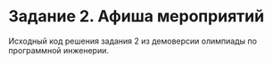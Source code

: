 # Задание 2. Афиша мероприятий

Исходный код решения задания 2 из демоверсии олимпиады по программной инженерии.